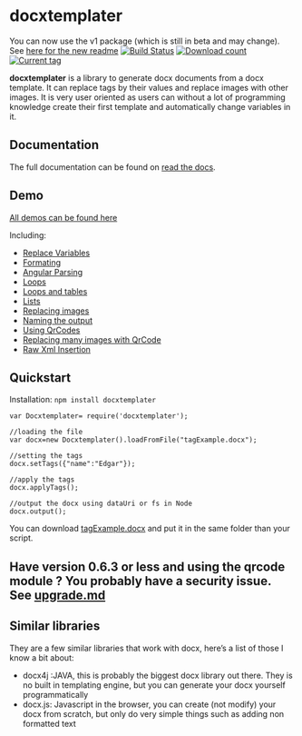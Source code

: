# docxtemplater

You can now use the v1 package (which is still in beta and may change). See [here for the new readme](https://github.com/edi9999/docxtemplater/tree/1.x)
[![Build Status](https://travis-ci.org/edi9999/docxtemplater.svg?branch=master)](https://travis-ci.org/edi9999/docxtemplater)
[![Download count](http://img.shields.io/npm/dm/docxtemplater.svg)](https://www.npmjs.org/package/docxtemplater)
[![Current tag](http://img.shields.io/npm/v/docxtemplater.svg)](https://www.npmjs.org/package/docxtemplater)

**docxtemplater** is a library to generate docx documents from a docx template. It can replace tags by their values and replace images with other images. It is very user oriented as users can without a lot of programming knowledge create their first template and automatically change variables in it.

## Documentation

The full documentation can be found on [read the docs](http://docxtemplater.readthedocs.org/en/latest/).

## Demo

[All demos can be found here](http://javascript-ninja.fr/docxtemplater/v0/examples/demo.html)

Including:

- <a href="http://javascript-ninja.fr/docxtemplater/v0/examples/demo.html#variables">Replace Variables</a><br>
- <a href="http://javascript-ninja.fr/docxtemplater/v0/examples/demo.html#formating">Formating</a><br>
- <a href="http://javascript-ninja.fr/docxtemplater/v0/examples/demo.html#parsing">Angular Parsing</a><br>
- <a href="http://javascript-ninja.fr/docxtemplater/v0/examples/demo.html#loops">Loops</a><br>
- <a href="http://javascript-ninja.fr/docxtemplater/v0/examples/demo.html#tables">Loops and tables</a><br>
- <a href="http://javascript-ninja.fr/docxtemplater/v0/examples/demo.html#lists">Lists</a><br>
- <a href="http://javascript-ninja.fr/docxtemplater/v0/examples/demo.html#images">Replacing images</a><br>
- <a href="http://javascript-ninja.fr/docxtemplater/v0/examples/demo.html#naming">Naming the output</a><br>
- <a href="http://javascript-ninja.fr/docxtemplater/v0/examples/demo.html#qrcode">Using QrCodes</a><br>
- <a href="http://javascript-ninja.fr/docxtemplater/v0/examples/demo.html#qrcodeloop">Replacing many images with QrCode</a><br>
- <a href="http://javascript-ninja.fr/docxtemplater/v0/examples/demo.html#rawxml">Raw Xml Insertion</a><br>



## Quickstart

Installation: `npm install docxtemplater`

    var Docxtemplater= require('docxtemplater');

    //loading the file
    var docx=new Docxtemplater().loadFromFile("tagExample.docx");

    //setting the tags
    docx.setTags({"name":"Edgar"});

    //apply the tags
    docx.applyTags();

    //output the docx using dataUri or fs in Node
    docx.output();

You can download [tagExample.docx](https://github.com/edi9999/docxtemplater/raw/master/examples/tagExample.docx) and put it in the same folder than your script.

## Have version 0.6.3 or less and using the qrcode module ? You probably have a security issue. See [upgrade.md](upgrade.md)


## Similar libraries

They are a few similar libraries that work with docx, here’s a list of those I know a bit about:

 * docx4j :JAVA, this is probably the biggest docx library out there. They is no built in templating engine, but you can generate your docx yourself programmatically 
 * docx.js: Javascript in the browser, you can create (not modify) your docx from scratch, but only do very simple things such as adding non formatted text

